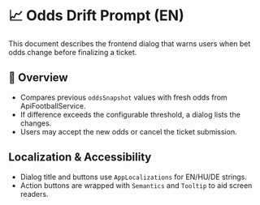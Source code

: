 # 📈 Odds Drift Prompt (EN)

This document describes the frontend dialog that warns users when bet odds change before finalizing a ticket.

## 📝 Overview

- Compares previous `oddsSnapshot` values with fresh odds from ApiFootballService.
- If difference exceeds the configurable threshold, a dialog lists the changes.
- Users may accept the new odds or cancel the ticket submission.

## Localization & Accessibility

- Dialog title and buttons use `AppLocalizations` for EN/HU/DE strings.
- Action buttons are wrapped with `Semantics` and `Tooltip` to aid screen readers.
